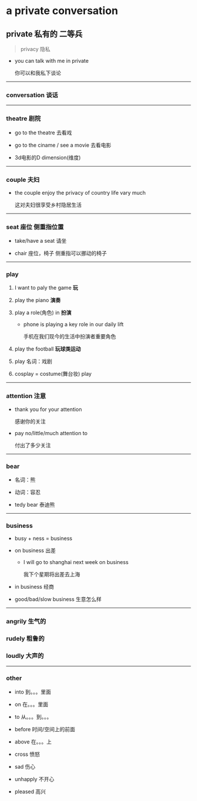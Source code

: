 # a private conversation

## private 私有的 二等兵  

> privacy 隐私

- you can talk with me in private  

  你可以和我私下谈论
---

### conversation 谈话

---

### theatre 剧院

- go to the theatre 去看戏

- go to the ciname / see a movie 去看电影

- 3d电影的D dimension(维度)

---

### couple 夫妇

- the couple enjoy the privacy of country life vary much
  
  这对夫妇很享受乡村隐居生活
---

### seat 座位 侧重指位置

- take/have a seat 请坐

- chair 座位，椅子 侧重指可以挪动的椅子

---

### play

1. I want to paly the game **玩**

2. play the piano **演奏**

3. play a role(角色) in **扮演**
    - phone is playing a key role in our daily lift

      手机在我们现今的生活中扮演者重要角色

4. play the football **玩球类运动**

5. play 名词：戏剧

6. cosplay = costume(舞台妆) play

---

### attention 注意

- thank you for your attention

  感谢你的关注

- pay no/little/much attention to 

  付出了多少关注
---

### bear

- 名词：熊

- 动词：容忍

- tedy bear 泰迪熊

---

### business

- busy + ness = business

- on business 出差
  - I will go to shanghai next week on business
  
    我下个星期将出差去上海

- in business 经商

- good/bad/slow business 生意怎么样

---

### angrily 生气的

### rudely 粗鲁的

### loudly  大声的

---

### other

- into 到。。。里面

- on 在。。。里面

- to 从。。。到。。。

- before 时间/空间上的前面

- above 在。。。上

- cross 愤怒

- sad 伤心

- unhapply 不开心

- pleased 高兴